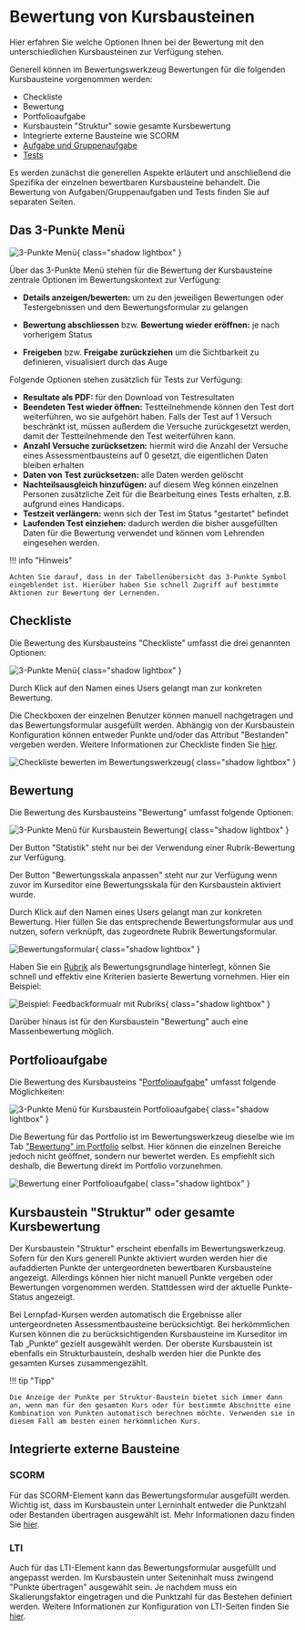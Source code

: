 # Bewertung von Kursbausteinen

Hier erfahren Sie welche Optionen Ihnen bei der Bewertung mit den unterschiedlichen Kursbausteinen zur Verfügung stehen. 

Generell können im Bewertungswerkzeug Bewertungen für die folgenden Kursbausteine vorgenommen werden:

* Checkliste
* Bewertung
* Portfolioaufgabe
* Kursbaustein "Struktur" sowie gesamte Kursbewertung
* Integrierte externe Bausteine wie SCORM
* [Aufgabe und Gruppenaufgabe](Assessing_tasks_and_group_tasks.de.md)
* [Tests](Assessing_tests.de.md)

Es werden zunächst die generellen Aspekte erläutert und anschließend die Spezifika der einzelnen bewertbaren Kursbausteine behandelt. Die Bewertung von Aufgaben/Gruppenaufgaben und Tests finden Sie auf separaten Seiten. 

## Das 3-Punkte Menü
![3-Punkte Menü](assets/Bewertungswerkzeug_Checkliste172.png){ class="shadow lightbox" }

Über das 3-Punkte Menü stehen für die Bewertung der Kursbausteine zentrale Optionen im Bewertungskontext zur Verfügung:

* **Details anzeigen/bewerten:** um zu den jeweiligen Bewertungen oder Testergebnissen und dem Bewertungsformular zu gelangen 

* **Bewertung abschliessen** bzw. **Bewertung wieder eröffnen:** je nach vorherigem Status 

* **Freigeben** bzw. **Freigabe zurückziehen** um die Sichtbarkeit zu definieren, visualisiert durch das Auge 

Folgende Optionen stehen zusätzlich für Tests zur Verfügung: 

* **Resultate als PDF:** für den Download von Testresultaten
* **Beendeten Test wieder öffnen:** Testteilnehmende können den Test dort weiterführen, wo sie aufgehört haben. Falls der Test auf 1 Versuch beschränkt ist, müssen außerdem die Versuche zurückgesetzt werden, damit der Testteilnehmende den Test weiterführen kann.
* **Anzahl Versuche zurücksetzen:** hiermit wird die Anzahl der Versuche eines Assessmentbausteins auf 0 gesetzt, die eigentlichen Daten bleiben erhalten
* **Daten von Test zurücksetzen:** alle Daten werden gelöscht
* **Nachteilsausgleich hinzufügen:** auf diesem Weg können einzelnen Personen zusätzliche Zeit für die Bearbeitung eines Tests erhalten, z.B. aufgrund eines Handicaps.
* **Testzeit verlängern:** wenn sich der Test im Status "gestartet" befindet
* **Laufenden Test einziehen:** dadurch werden die bisher ausgefüllten Daten für die Bewertung verwendet und können vom Lehrenden eingesehen werden.


!!! info "Hinweis"

    Achten Sie darauf, dass in der Tabellenübersicht das 3-Punkte Symbol eingeblendet ist. Hierüber haben Sie schnell Zugriff auf bestimmte Aktionen zur Bewertung der Lernenden.


## Checkliste
Die Bewertung des Kursbausteins "Checkliste" umfasst die drei genannten Optionen:

![3-Punkte Menü](assets/3-Punkte_Bewertung_generell.png){ class="shadow lightbox" }

Durch Klick auf den Namen eines Users gelangt man zur konkreten Bewertung. 

Die Checkboxen der einzelnen Benutzer können manuell nachgetragen und das Bewertungsformular ausgefüllt werden. Abhängig von der Kursbaustein Konfiguration können entweder Punkte und/oder das Attribut "Bestanden" vergeben werden. Weitere Informationen zur Checkliste finden Sie [hier](../learningresources/Course_Element_Checklist.de.md).

![Checkliste bewerten im Bewertungswerkzeug](assets/Checkliste_Bewertungsformular.png){ class="shadow lightbox" }

## Bewertung
Die Bewertung des Kursbausteins "Bewertung" 
umfasst folgende Optionen:

![3-Punkte Menü für Kursbaustein Bewertung](assets/Bewertungswerkzeug_Bewertung172.png){ class="shadow lightbox" }

Der Button "Statistik" steht nur bei der Verwendung einer Rubrik-Bewertung zur Verfügung. 

Der Button "Bewertungsskala anpassen" steht nur zur Verfügung wenn zuvor im Kurseditor eine Bewertungsskala für den Kursbaustein aktiviert wurde. 

Durch Klick auf den Namen eines Users gelangt man zur konkreten Bewertung. Hier füllen Sie das entsprechende Bewertungsformular aus und nutzen, sofern verknüpft, das zugeordnete Rubrik Bewertungsformular.

![Bewertungsformular](assets/Bewertung_Bewerutngsformular_mit_Rubrik.png){ class="shadow lightbox" }

Haben Sie ein [Rubrik](../learningresources/Rubric.de.md) als Bewertungsgrundlage hinterlegt, können Sie schnell und effektiv eine Kriterien basierte Bewertung vornehmen. Hier ein Beispiel:

![Beispiel: Feedbackformualr mit Rubriks](assets/Bewertungswerkzeug_Rubrik.png){ class="shadow lightbox" }

Darüber hinaus ist für den Kursbaustein "Bewertung" auch eine Massenbewertung möglich.

## Portfolioaufgabe
Die Bewertung des Kursbausteins "[Portfolioaufgabe](../learningresources/Creating_Portfolio_Tasks.de.md)" umfasst folgende Möglichkeiten:

![3-Punkte Menü für Kursbaustein Portfolioaufgabe](assets/Portfolioaufgabe_Bewertung.png){ class="shadow lightbox" }

Die Bewertung für das Portfolio ist im Bewertungswerkzeug dieselbe wie im Tab ["Bewertung" im Portfolio](../learningresources/Portfolio_assignment_Grading.de.md) selbst. Hier können die einzelnen Bereiche jedoch nicht geöffnet, sondern nur bewertet werden. Es empfiehlt sich deshalb, die Bewertung direkt im Portfolio vorzunehmen.

![Bewertung einer Portfolioaufgabe](assets/Portfolioaufgabe172.png){ class="shadow lightbox" }

## Kursbaustein "Struktur" oder gesamte Kursbewertung

Der Kursbaustein "Struktur" erscheint ebenfalls im Bewertungswerkzeug. Sofern für den Kurs generell Punkte aktiviert wurden werden hier die aufaddierten Punkte der untergeordneten bewertbaren Kursbausteine angezeigt. Allerdings können hier nicht manuell Punkte vergeben oder Bewertungen vorgenommen werden. Stattdessen wird der aktuelle Punkte-Status angezeigt. 

Bei Lernpfad-Kursen werden automatisch die Ergebnisse aller untergeordneten Assessmentbausteine berücksichtigt. Bei herkömmlichen Kursen können die zu berücksichtigenden Kursbausteine im Kurseditor im Tab „Punkte“ gezielt ausgewählt werden. Der oberste Kursbaustein ist ebenfalls ein Strukturbaustein, deshalb werden hier die Punkte des gesamten Kurses zusammengezählt.

!!! tip "Tipp"

    Die Anzeige der Punkte per Struktur-Baustein bietet sich immer dann an, wenn man für den gesamten Kurs oder für bestimmte Abschnitte eine Kombination von Punkten automatisch berechnen möchte. Verwenden sie in diesem Fall am besten einen herkömmlichen Kurs.

## Integrierte externe Bausteine
### SCORM
Für das SCORM-Element kann das Bewertungsformular ausgefüllt werden. Wichtig ist, dass im Kursbaustein unter Lerninhalt entweder die Punktzahl oder Bestanden übertragen ausgewählt ist. Mehr Informationen dazu finden Sie [hier](../learningresources/Course_Element_SCORM_Learning_Content.de.md).

### LTI
Auch für das LTI-Element kann das Bewertungsformular ausgefüllt und angepasst werden. Im Kursbaustein unter Seiteninhalt muss zwingend "Punkte übertragen" ausgewählt sein. Je nachdem muss ein Skalierungsfaktor eingetragen und die Punktzahl für das Bestehen definiert werden. Weitere Informationen zur Konfiguration von LTI-Seiten finden Sie [hier](../learningresources/Other.de.md).